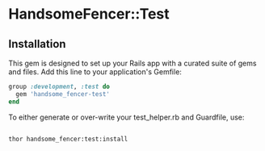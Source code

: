 # HandsomeFencer::Test

## Installation

This gem is designed to set up your Rails app with a curated suite of gems and files. Add this line to your application's Gemfile:

```ruby
group :development, :test do
  gem 'handsome_fencer-test'
end
```

To either generate or over-write your test_helper.rb and Guardfile, use:

```sh

thor handsome_fencer:test:install

```
